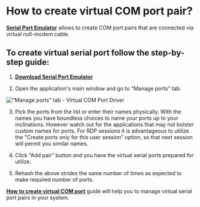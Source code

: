 **How to create virtual COM port pair?**
========================================

**[Serial Port Emulator](https://www.eltima.com/products/serial-port-emulator/)** allows to create COM port pairs that are connected via virtual null-modem cable.

To create virtual serial port follow the step-by-step guide:
------------------------------------------------------------
1. **[Download Serial Port Emulator](https://www.eltima.com/products/serial-port-emulator/)**

2. Open the application's main window and go to "Manage ports" tab. 

!["Manage ports" tab - Virtual COM Port Driver](https://www.eltima.com/wiki/wp-content/uploads/2010/07/Screenshot-2017-10-23-14.14.46.png)

3. Pick the ports from the list or enter their names physically. With the names you have boundless choices to name your ports up to your inclinations. However watch out for the applications that may not bolster custom names for ports. For RDP sessions it is advantageous to utilize the "Create ports only for this user session” option, so that next session will permit you similar names. 

4. Click “Add pair” button and you have the virtual serial ports prepared for utilize. 

5. Rehash the above strides the same number of times as expected to make required number of ports.

**[How to create virtual COM port](https://www.eltima.com/create-virtual-serial-port.html)** guide will help you to manage virtual serial port pairs in your system.
